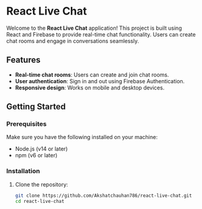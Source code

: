 # React Live Chat

Welcome to the **React Live Chat** application! This project is built using React and Firebase to provide real-time chat functionality. Users can create chat rooms and engage in conversations seamlessly.

## Features

- **Real-time chat rooms**: Users can create and join chat rooms.
- **User authentication**: Sign in and out using Firebase Authentication.
- **Responsive design**: Works on mobile and desktop devices.

## Getting Started

### Prerequisites

Make sure you have the following installed on your machine:

- Node.js (v14 or later)
- npm (v6 or later)

### Installation

1. Clone the repository:

   ```bash
   git clone https://github.com/Akshatchauhan786/react-live-chat.git
   cd react-live-chat
